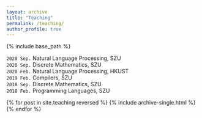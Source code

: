 ```yaml
---
layout: archive
title: "Teaching"
permalink: /teaching/
author_profile: true
---
```



{% include base_path %}

`2020 Sep.` Natural Language Processing, SZU<br>
`2020 Sep.` Discrete Mathematics, SZU<br>
`2020 Feb.` Natural Language Processing, HKUST<br>
`2019 Feb.` Compilers, SZU<br>
`2018 Sep.` Discrete Mathematics, SZU<br>
`2018 Feb.` Programming Languages, SZU<br>


{% for post in site.teaching reversed %}
  {% include archive-single.html %}
{% endfor %}
